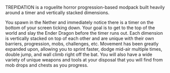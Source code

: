 TREPIDATION is a roguelite horror progression-based modpack built heavily around a timer and vertically stacked dimensions.

You spawn in the Nether and immediately notice there is a timer on the bottom of your screen ticking down. Your goal is to get to the top of the world and slay the Ender Dragon before the timer runs out. Each dimension is vertically stacked on top of each other and are unique with their own barriers, progression, mobs, challenges, etc. Movement has been greatly expanded upon, allowing you to sprint faster, dodge mid-air multiple times, double jump, and wall climb right off the bat. You will also have a wide variety of unique weapons and tools at your disposal that you will find from mob drops and chests as you progress.
